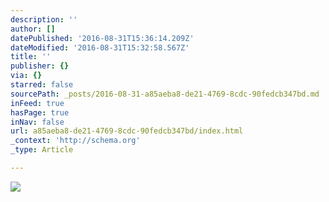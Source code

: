 ```yaml
---
description: ''
author: []
datePublished: '2016-08-31T15:36:14.209Z'
dateModified: '2016-08-31T15:32:58.567Z'
title: ''
publisher: {}
via: {}
starred: false
sourcePath: _posts/2016-08-31-a85aeba8-de21-4769-8cdc-90fedcb347bd.md
inFeed: true
hasPage: true
inNav: false
url: a85aeba8-de21-4769-8cdc-90fedcb347bd/index.html
_context: 'http://schema.org'
_type: Article

---
```

![](https://the-grid-user-content.s3-us-west-2.amazonaws.com/1d9b4100-ba10-448b-b700-2603b8ed9eb2.jpg)